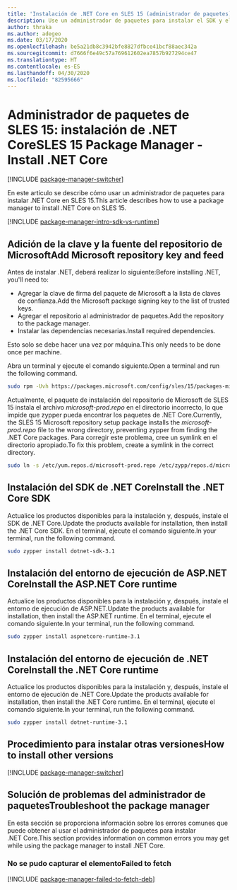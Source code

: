 ```yaml
---
title: 'Instalación de .NET Core en SLES 15 (administrador de paquetes): .NET Core'
description: Use un administrador de paquetes para instalar el SDK y el entorno de ejecución de .NET Core en SLES 15.
author: thraka
ms.author: adegeo
ms.date: 03/17/2020
ms.openlocfilehash: be5a21db8c3942bfe8827dfbce41bcf88aec342a
ms.sourcegitcommit: d7666f6e49c57a769612602ea7857b927294ce47
ms.translationtype: HT
ms.contentlocale: es-ES
ms.lasthandoff: 04/30/2020
ms.locfileid: "82595666"
---
```

# <a name="sles-15-package-manager---install-net-core"></a><span data-ttu-id="f5c6f-103">Administrador de paquetes de SLES 15: instalación de .NET Core</span><span class="sxs-lookup"><span data-stu-id="f5c6f-103">SLES 15 Package Manager - Install .NET Core</span></span>

[!INCLUDE [package-manager-switcher](./includes/package-manager-switcher.md)]

<span data-ttu-id="f5c6f-104">En este artículo se describe cómo usar un administrador de paquetes para instalar .NET Core en SLES 15.</span><span class="sxs-lookup"><span data-stu-id="f5c6f-104">This article describes how to use a package manager to install .NET Core on SLES 15.</span></span>

[!INCLUDE [package-manager-intro-sdk-vs-runtime](includes/package-manager-intro-sdk-vs-runtime.md)]

## <a name="add-microsoft-repository-key-and-feed"></a><span data-ttu-id="f5c6f-105">Adición de la clave y la fuente del repositorio de Microsoft</span><span class="sxs-lookup"><span data-stu-id="f5c6f-105">Add Microsoft repository key and feed</span></span>

<span data-ttu-id="f5c6f-106">Antes de instalar .NET, deberá realizar lo siguiente:</span><span class="sxs-lookup"><span data-stu-id="f5c6f-106">Before installing .NET, you'll need to:</span></span>

- <span data-ttu-id="f5c6f-107">Agregar la clave de firma del paquete de Microsoft a la lista de claves de confianza.</span><span class="sxs-lookup"><span data-stu-id="f5c6f-107">Add the Microsoft package signing key to the list of trusted keys.</span></span>
- <span data-ttu-id="f5c6f-108">Agregar el repositorio al administrador de paquetes.</span><span class="sxs-lookup"><span data-stu-id="f5c6f-108">Add the repository to the package manager.</span></span>
- <span data-ttu-id="f5c6f-109">Instalar las dependencias necesarias.</span><span class="sxs-lookup"><span data-stu-id="f5c6f-109">Install required dependencies.</span></span>

<span data-ttu-id="f5c6f-110">Esto solo se debe hacer una vez por máquina.</span><span class="sxs-lookup"><span data-stu-id="f5c6f-110">This only needs to be done once per machine.</span></span>

<span data-ttu-id="f5c6f-111">Abra un terminal y ejecute el comando siguiente.</span><span class="sxs-lookup"><span data-stu-id="f5c6f-111">Open a terminal and run the following command.</span></span>

```bash
sudo rpm -Uvh https://packages.microsoft.com/config/sles/15/packages-microsoft-prod.rpm
```

<span data-ttu-id="f5c6f-112">Actualmente, el paquete de instalación del repositorio de Microsoft de SLES 15 instala el archivo *microsoft-prod.repo* en el directorio incorrecto, lo que impide que zypper pueda encontrar los paquetes de .NET Core.</span><span class="sxs-lookup"><span data-stu-id="f5c6f-112">Currently, the SLES 15 Microsoft repository setup package installs the *microsoft-prod.repo* file to the wrong directory, preventing zypper from finding the .NET Core packages.</span></span> <span data-ttu-id="f5c6f-113">Para corregir este problema, cree un symlink en el directorio apropiado.</span><span class="sxs-lookup"><span data-stu-id="f5c6f-113">To fix this problem, create a symlink in the correct directory.</span></span>

```bash
sudo ln -s /etc/yum.repos.d/microsoft-prod.repo /etc/zypp/repos.d/microsoft-prod.repo
```

## <a name="install-the-net-core-sdk"></a><span data-ttu-id="f5c6f-114">Instalación del SDK de .NET Core</span><span class="sxs-lookup"><span data-stu-id="f5c6f-114">Install the .NET Core SDK</span></span>

<span data-ttu-id="f5c6f-115">Actualice los productos disponibles para la instalación y, después, instale el SDK de .NET Core.</span><span class="sxs-lookup"><span data-stu-id="f5c6f-115">Update the products available for installation, then install the .NET Core SDK.</span></span> <span data-ttu-id="f5c6f-116">En el terminal, ejecute el comando siguiente.</span><span class="sxs-lookup"><span data-stu-id="f5c6f-116">In your terminal, run the following command.</span></span>

```bash
sudo zypper install dotnet-sdk-3.1
```

## <a name="install-the-aspnet-core-runtime"></a><span data-ttu-id="f5c6f-117">Instalación del entorno de ejecución de ASP.NET Core</span><span class="sxs-lookup"><span data-stu-id="f5c6f-117">Install the ASP.NET Core runtime</span></span>

<span data-ttu-id="f5c6f-118">Actualice los productos disponibles para la instalación y, después, instale el entorno de ejecución de ASP.NET.</span><span class="sxs-lookup"><span data-stu-id="f5c6f-118">Update the products available for installation, then install the ASP.NET runtime.</span></span> <span data-ttu-id="f5c6f-119">En el terminal, ejecute el comando siguiente.</span><span class="sxs-lookup"><span data-stu-id="f5c6f-119">In your terminal, run the following command.</span></span>

```bash
sudo zypper install aspnetcore-runtime-3.1
```

## <a name="install-the-net-core-runtime"></a><span data-ttu-id="f5c6f-120">Instalación del entorno de ejecución de .NET Core</span><span class="sxs-lookup"><span data-stu-id="f5c6f-120">Install the .NET Core runtime</span></span>

<span data-ttu-id="f5c6f-121">Actualice los productos disponibles para la instalación y, después, instale el entorno de ejecución de .NET Core.</span><span class="sxs-lookup"><span data-stu-id="f5c6f-121">Update the products available for installation, then install the .NET Core runtime.</span></span> <span data-ttu-id="f5c6f-122">En el terminal, ejecute el comando siguiente.</span><span class="sxs-lookup"><span data-stu-id="f5c6f-122">In your terminal, run the following command.</span></span>

```bash
sudo zypper install dotnet-runtime-3.1
```

## <a name="how-to-install-other-versions"></a><span data-ttu-id="f5c6f-123">Procedimiento para instalar otras versiones</span><span class="sxs-lookup"><span data-stu-id="f5c6f-123">How to install other versions</span></span>

[!INCLUDE [package-manager-switcher](./includes/package-manager-heading-hack-pkgname.md)]

## <a name="troubleshoot-the-package-manager"></a><span data-ttu-id="f5c6f-124">Solución de problemas del administrador de paquetes</span><span class="sxs-lookup"><span data-stu-id="f5c6f-124">Troubleshoot the package manager</span></span>

<span data-ttu-id="f5c6f-125">En esta sección se proporciona información sobre los errores comunes que puede obtener al usar el administrador de paquetes para instalar .NET Core.</span><span class="sxs-lookup"><span data-stu-id="f5c6f-125">This section provides information on common errors you may get while using the package manager to install .NET Core.</span></span>

### <a name="failed-to-fetch"></a><span data-ttu-id="f5c6f-126">No se pudo capturar el elemento</span><span class="sxs-lookup"><span data-stu-id="f5c6f-126">Failed to fetch</span></span>

[!INCLUDE [package-manager-failed-to-fetch-deb](includes/package-manager-failed-to-fetch-rpm.md)]
